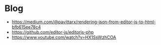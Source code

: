 # Blog
- https://medium.com/@pavittarx/rendering-json-from-editor-js-to-html-bfb615ee78c4
- https://github.com/editor-js/editorjs-php
- https://www.youtube.com/watch?v=HX1SsWzhCOA